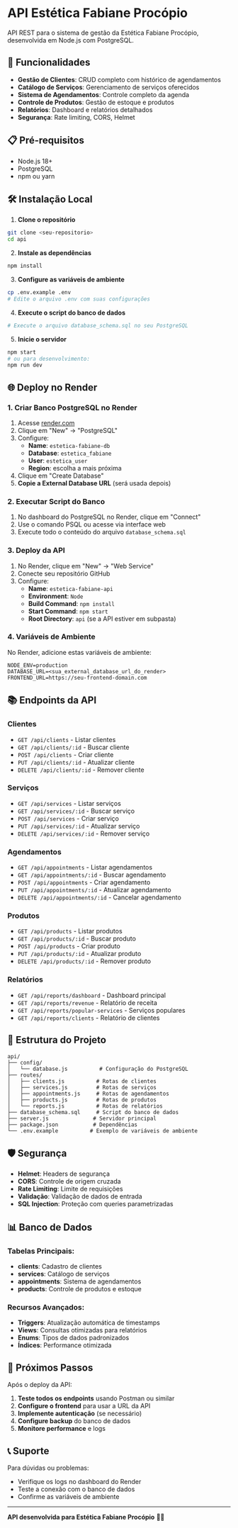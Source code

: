 # API Estética Fabiane Procópio

API REST para o sistema de gestão da Estética Fabiane Procópio, desenvolvida em Node.js com PostgreSQL.

## 🚀 Funcionalidades

- **Gestão de Clientes**: CRUD completo com histórico de agendamentos
- **Catálogo de Serviços**: Gerenciamento de serviços oferecidos
- **Sistema de Agendamentos**: Controle completo da agenda
- **Controle de Produtos**: Gestão de estoque e produtos
- **Relatórios**: Dashboard e relatórios detalhados
- **Segurança**: Rate limiting, CORS, Helmet

## 📋 Pré-requisitos

- Node.js 18+
- PostgreSQL
- npm ou yarn

## 🛠️ Instalação Local

1. **Clone o repositório**
```bash
git clone <seu-repositorio>
cd api
```

2. **Instale as dependências**
```bash
npm install
```

3. **Configure as variáveis de ambiente**
```bash
cp .env.example .env
# Edite o arquivo .env com suas configurações
```

4. **Execute o script do banco de dados**
```bash
# Execute o arquivo database_schema.sql no seu PostgreSQL
```

5. **Inicie o servidor**
```bash
npm start
# ou para desenvolvimento:
npm run dev
```

## 🌐 Deploy no Render

### 1. Criar Banco PostgreSQL no Render

1. Acesse [render.com](https://render.com)
2. Clique em "New" → "PostgreSQL"
3. Configure:
   - **Name**: `estetica-fabiane-db`
   - **Database**: `estetica_fabiane`
   - **User**: `estetica_user`
   - **Region**: escolha a mais próxima
4. Clique em "Create Database"
5. **Copie a External Database URL** (será usada depois)

### 2. Executar Script do Banco

1. No dashboard do PostgreSQL no Render, clique em "Connect"
2. Use o comando PSQL ou acesse via interface web
3. Execute todo o conteúdo do arquivo `database_schema.sql`

### 3. Deploy da API

1. No Render, clique em "New" → "Web Service"
2. Conecte seu repositório GitHub
3. Configure:
   - **Name**: `estetica-fabiane-api`
   - **Environment**: `Node`
   - **Build Command**: `npm install`
   - **Start Command**: `npm start`
   - **Root Directory**: `api` (se a API estiver em subpasta)

### 4. Variáveis de Ambiente

No Render, adicione estas variáveis de ambiente:

```
NODE_ENV=production
DATABASE_URL=<sua_external_database_url_do_render>
FRONTEND_URL=https://seu-frontend-domain.com
```

## 📚 Endpoints da API

### Clientes
- `GET /api/clients` - Listar clientes
- `GET /api/clients/:id` - Buscar cliente
- `POST /api/clients` - Criar cliente
- `PUT /api/clients/:id` - Atualizar cliente
- `DELETE /api/clients/:id` - Remover cliente

### Serviços
- `GET /api/services` - Listar serviços
- `GET /api/services/:id` - Buscar serviço
- `POST /api/services` - Criar serviço
- `PUT /api/services/:id` - Atualizar serviço
- `DELETE /api/services/:id` - Remover serviço

### Agendamentos
- `GET /api/appointments` - Listar agendamentos
- `GET /api/appointments/:id` - Buscar agendamento
- `POST /api/appointments` - Criar agendamento
- `PUT /api/appointments/:id` - Atualizar agendamento
- `DELETE /api/appointments/:id` - Cancelar agendamento

### Produtos
- `GET /api/products` - Listar produtos
- `GET /api/products/:id` - Buscar produto
- `POST /api/products` - Criar produto
- `PUT /api/products/:id` - Atualizar produto
- `DELETE /api/products/:id` - Remover produto

### Relatórios
- `GET /api/reports/dashboard` - Dashboard principal
- `GET /api/reports/revenue` - Relatório de receita
- `GET /api/reports/popular-services` - Serviços populares
- `GET /api/reports/clients` - Relatório de clientes

## 🔧 Estrutura do Projeto

```
api/
├── config/
│   └── database.js          # Configuração do PostgreSQL
├── routes/
│   ├── clients.js          # Rotas de clientes
│   ├── services.js         # Rotas de serviços
│   ├── appointments.js     # Rotas de agendamentos
│   ├── products.js         # Rotas de produtos
│   └── reports.js          # Rotas de relatórios
├── database_schema.sql     # Script do banco de dados
├── server.js              # Servidor principal
├── package.json           # Dependências
└── .env.example          # Exemplo de variáveis de ambiente
```

## 🛡️ Segurança

- **Helmet**: Headers de segurança
- **CORS**: Controle de origem cruzada
- **Rate Limiting**: Limite de requisições
- **Validação**: Validação de dados de entrada
- **SQL Injection**: Proteção com queries parametrizadas

## 📊 Banco de Dados

### Tabelas Principais:
- **clients**: Cadastro de clientes
- **services**: Catálogo de serviços
- **appointments**: Sistema de agendamentos
- **products**: Controle de produtos e estoque

### Recursos Avançados:
- **Triggers**: Atualização automática de timestamps
- **Views**: Consultas otimizadas para relatórios
- **Enums**: Tipos de dados padronizados
- **Índices**: Performance otimizada

## 🚀 Próximos Passos

Após o deploy da API:

1. **Teste todos os endpoints** usando Postman ou similar
2. **Configure o frontend** para usar a URL da API
3. **Implemente autenticação** (se necessário)
4. **Configure backup** do banco de dados
5. **Monitore performance** e logs

## 📞 Suporte

Para dúvidas ou problemas:
- Verifique os logs no dashboard do Render
- Teste a conexão com o banco de dados
- Confirme as variáveis de ambiente

---

**API desenvolvida para Estética Fabiane Procópio** 💅✨
